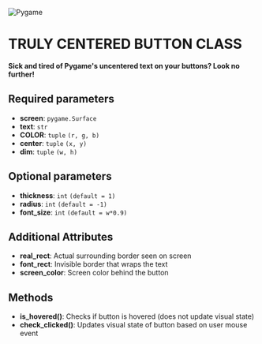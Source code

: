 ![Pygame](https://www.pygame.org/docs/_images/pygame_logo.png)

# TRULY CENTERED BUTTON CLASS
**Sick and tired of Pygame's uncentered text on your buttons? Look no further!**

## Required parameters
- **screen**: `pygame.Surface`
- **text**: `str`
- **COLOR**: `tuple` `(r, g, b)`
- **center**: `tuple` `(x, y)`
- **dim**: `tuple` `(w, h)`

## Optional parameters
- **thickness**: `int` `(default = 1)`
- **radius**: `int` `(default = -1)`
- **font_size**: `int` `(default = w*0.9)`

## Additional Attributes
- **real_rect**: Actual surrounding border seen on screen
- **font_rect**: Invisible border that wraps the text
- **screen_color**: Screen color behind the button

## Methods
- **is_hovered()**: Checks if button is hovered (does not update visual state)
- **check_clicked()**: Updates visual state of button based on user mouse event

